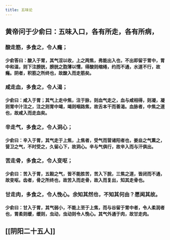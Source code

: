 ```yaml
---
title: 五味论
---
```


## 黄帝问于少俞曰：五味入口，各有所走，各有所病，
### 酸走筋，多食之，令人癃；
#### 少俞答曰：酸入于胃，其气涩以收，上之两焦，弗能出入也，不出即留于胃中，胃中和温，则下注膀胱，膀胱之胞薄以懦，得酸则缩绻，约而不通，水道不行，故癃。阴者，积筋之所终也，故酸入而走筋矣。
### 咸走血，多食之，令人渴；
#### 少俞曰：咸入于胃；其气上走中焦，注于脉，则血气走之，血与咸相得，则凝，凝则胃中汁注之，注之则胃中竭，竭则咽路焦，故舌本干而善渴。血脉者，中焦之道也，故咸入而走血矣。
### 辛走气，多食之，令人洞心；
#### 少俞曰：辛入于胃，其气走于上焦，上焦者，受气而营诸阳者也，姜韭之气熏之，营卫之气，不时受之，久留心下，故洞心。辛与气俱行，故辛入而与汗俱出。
### 苦走骨，多食之，令人变呕；
#### 少俞曰：苦入于胃，五榖之气，皆不能胜苦，苦入下脘，三焦之道，皆闭而不通，故变呕。齿者，骨之所终也，故苦入而走骨，故入而复出，知其走骨也。
### 甘走肉，多食之，令人悗心。余知其然也，不知其何由？愿闻其故。
#### 少俞曰：甘入于胃，其气弱小，不能上至于上焦，而与谷留于胃中者，令人柔润者也，胃柔则缓，缓则，虫动，虫动则令人悗心。其气外通于肉，故甘走肉。
## [[阴阳二十五人]]